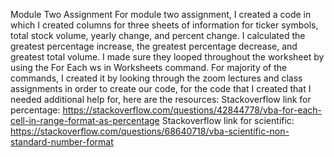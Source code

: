 Module Two Assignment
For module two assignment, I created a code in which I created columns for three sheets of information for ticker symbols, total stock volume, yearly change, and percent change.
I calculated the greatest percentage increase, the greatest percentage decrease, and greatest total volume. 
I made sure they looped throughout the worksheet by using the For Each ws in Worksheets command. 
For majority of the commands, I created it by looking through the zoom lectures and class assignments in order to create our code, for the code that I created that I needed additional help for, here are the resources:
Stackoverflow link for percentage: https://stackoverflow.com/questions/42844778/vba-for-each-cell-in-range-format-as-percentage
Stackoverflow link for scientific: https://stackoverflow.com/questions/68640718/vba-scientific-non-standard-number-format
